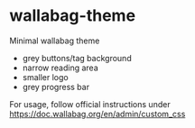 # wallabag-theme
Minimal wallabag theme

- grey buttons/tag background
- narrow reading area
- smaller logo
- grey progress bar

For usage, follow official instructions under https://doc.wallabag.org/en/admin/custom_css
